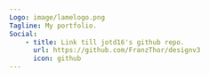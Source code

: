 ```yaml
---
Logo: image/lamelogo.png
Tagline: My portfolio.
Social:
    - title: Link till jotd16's github repo.
      url: https://github.com/FranzThor/designv3
      icon: github
---
```

